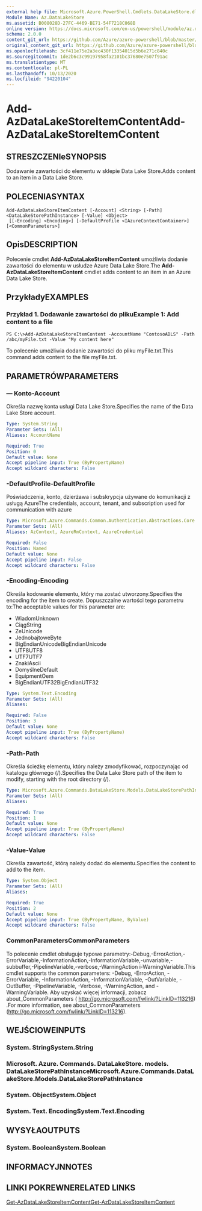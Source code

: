 ```yaml
---
external help file: Microsoft.Azure.PowerShell.Cmdlets.DataLakeStore.dll-Help.xml
Module Name: Az.DataLakeStore
ms.assetid: B008028D-27FC-4469-BE71-54F7218C068B
online version: https://docs.microsoft.com/en-us/powershell/module/az.datalakestore/add-azdatalakestoreitemcontent
schema: 2.0.0
content_git_url: https://github.com/Azure/azure-powershell/blob/master/src/DataLakeStore/DataLakeStore/help/Add-AzDataLakeStoreItemContent.md
original_content_git_url: https://github.com/Azure/azure-powershell/blob/master/src/DataLakeStore/DataLakeStore/help/Add-AzDataLakeStoreItemContent.md
ms.openlocfilehash: 3cf411e75e2a3ec430f13354015d5b6e271c840c
ms.sourcegitcommit: 1de2b6c3c99197958fa2101bc37680e7507f91ac
ms.translationtype: MT
ms.contentlocale: pl-PL
ms.lasthandoff: 10/13/2020
ms.locfileid: "94220104"
---
```

# <span data-ttu-id="61771-101">Add-AzDataLakeStoreItemContent</span><span class="sxs-lookup"><span data-stu-id="61771-101">Add-AzDataLakeStoreItemContent</span></span>

## <span data-ttu-id="61771-102">STRESZCZENIe</span><span class="sxs-lookup"><span data-stu-id="61771-102">SYNOPSIS</span></span>
<span data-ttu-id="61771-103">Dodawanie zawartości do elementu w sklepie Data Lake Store.</span><span class="sxs-lookup"><span data-stu-id="61771-103">Adds content to an item in a Data Lake Store.</span></span>

## <span data-ttu-id="61771-104">POLECENIA</span><span class="sxs-lookup"><span data-stu-id="61771-104">SYNTAX</span></span>

```
Add-AzDataLakeStoreItemContent [-Account] <String> [-Path] <DataLakeStorePathInstance> [-Value] <Object>
 [[-Encoding] <Encoding>] [-DefaultProfile <IAzureContextContainer>] [<CommonParameters>]
```

## <span data-ttu-id="61771-105">Opis</span><span class="sxs-lookup"><span data-stu-id="61771-105">DESCRIPTION</span></span>
<span data-ttu-id="61771-106">Polecenie cmdlet **Add-AzDataLakeStoreItemContent** umożliwia dodanie zawartości do elementu w usłudze Azure Data Lake Store.</span><span class="sxs-lookup"><span data-stu-id="61771-106">The **Add-AzDataLakeStoreItemContent** cmdlet adds content to an item in an Azure Data Lake Store.</span></span>

## <span data-ttu-id="61771-107">Przykłady</span><span class="sxs-lookup"><span data-stu-id="61771-107">EXAMPLES</span></span>

### <span data-ttu-id="61771-108">Przykład 1. Dodawanie zawartości do pliku</span><span class="sxs-lookup"><span data-stu-id="61771-108">Example 1: Add content to a file</span></span>
```
PS C:\>Add-AzDataLakeStoreItemContent -AccountName "ContosoADLS" -Path /abc/myFile.txt -Value "My content here"
```

<span data-ttu-id="61771-109">To polecenie umożliwia dodanie zawartości do pliku myFile.txt.</span><span class="sxs-lookup"><span data-stu-id="61771-109">This command adds content to the file myFile.txt.</span></span>

## <span data-ttu-id="61771-110">PARAMETRÓW</span><span class="sxs-lookup"><span data-stu-id="61771-110">PARAMETERS</span></span>

### <span data-ttu-id="61771-111">— Konto</span><span class="sxs-lookup"><span data-stu-id="61771-111">-Account</span></span>
<span data-ttu-id="61771-112">Określa nazwę konta usługi Data Lake Store.</span><span class="sxs-lookup"><span data-stu-id="61771-112">Specifies the name of the Data Lake Store account.</span></span>

```yaml
Type: System.String
Parameter Sets: (All)
Aliases: AccountName

Required: True
Position: 0
Default value: None
Accept pipeline input: True (ByPropertyName)
Accept wildcard characters: False
```

### <span data-ttu-id="61771-113">-DefaultProfile</span><span class="sxs-lookup"><span data-stu-id="61771-113">-DefaultProfile</span></span>
<span data-ttu-id="61771-114">Poświadczenia, konto, dzierżawa i subskrypcja używane do komunikacji z usługą Azure</span><span class="sxs-lookup"><span data-stu-id="61771-114">The credentials, account, tenant, and subscription used for communication with azure</span></span>

```yaml
Type: Microsoft.Azure.Commands.Common.Authentication.Abstractions.Core.IAzureContextContainer
Parameter Sets: (All)
Aliases: AzContext, AzureRmContext, AzureCredential

Required: False
Position: Named
Default value: None
Accept pipeline input: False
Accept wildcard characters: False
```

### <span data-ttu-id="61771-115">-Encoding</span><span class="sxs-lookup"><span data-stu-id="61771-115">-Encoding</span></span>
<span data-ttu-id="61771-116">Określa kodowanie elementu, który ma zostać utworzony.</span><span class="sxs-lookup"><span data-stu-id="61771-116">Specifies the encoding for the item to create.</span></span>
<span data-ttu-id="61771-117">Dopuszczalne wartości tego parametru to:</span><span class="sxs-lookup"><span data-stu-id="61771-117">The acceptable values for this parameter are:</span></span>
- <span data-ttu-id="61771-118">Wiadom</span><span class="sxs-lookup"><span data-stu-id="61771-118">Unknown</span></span>
- <span data-ttu-id="61771-119">Ciąg</span><span class="sxs-lookup"><span data-stu-id="61771-119">String</span></span>
- <span data-ttu-id="61771-120">Ze</span><span class="sxs-lookup"><span data-stu-id="61771-120">Unicode</span></span>
- <span data-ttu-id="61771-121">Jednobajtowe</span><span class="sxs-lookup"><span data-stu-id="61771-121">Byte</span></span>
- <span data-ttu-id="61771-122">BigEndianUnicode</span><span class="sxs-lookup"><span data-stu-id="61771-122">BigEndianUnicode</span></span>
- <span data-ttu-id="61771-123">UTF8</span><span class="sxs-lookup"><span data-stu-id="61771-123">UTF8</span></span>
- <span data-ttu-id="61771-124">UTF7</span><span class="sxs-lookup"><span data-stu-id="61771-124">UTF7</span></span>
- <span data-ttu-id="61771-125">Znaki</span><span class="sxs-lookup"><span data-stu-id="61771-125">Ascii</span></span>
- <span data-ttu-id="61771-126">Domyślne</span><span class="sxs-lookup"><span data-stu-id="61771-126">Default</span></span>
- <span data-ttu-id="61771-127">Equipment</span><span class="sxs-lookup"><span data-stu-id="61771-127">Oem</span></span>
- <span data-ttu-id="61771-128">BigEndianUTF32</span><span class="sxs-lookup"><span data-stu-id="61771-128">BigEndianUTF32</span></span>

```yaml
Type: System.Text.Encoding
Parameter Sets: (All)
Aliases:

Required: False
Position: 3
Default value: None
Accept pipeline input: True (ByPropertyName)
Accept wildcard characters: False
```

### <span data-ttu-id="61771-129">-Path</span><span class="sxs-lookup"><span data-stu-id="61771-129">-Path</span></span>
<span data-ttu-id="61771-130">Określa ścieżkę elementu, który należy zmodyfikować, rozpoczynając od katalogu głównego (/).</span><span class="sxs-lookup"><span data-stu-id="61771-130">Specifies the Data Lake Store path of the item to modify, starting with the root directory (/).</span></span>

```yaml
Type: Microsoft.Azure.Commands.DataLakeStore.Models.DataLakeStorePathInstance
Parameter Sets: (All)
Aliases:

Required: True
Position: 1
Default value: None
Accept pipeline input: True (ByPropertyName)
Accept wildcard characters: False
```

### <span data-ttu-id="61771-131">-Value</span><span class="sxs-lookup"><span data-stu-id="61771-131">-Value</span></span>
<span data-ttu-id="61771-132">Określa zawartość, którą należy dodać do elementu.</span><span class="sxs-lookup"><span data-stu-id="61771-132">Specifies the content to add to the item.</span></span>

```yaml
Type: System.Object
Parameter Sets: (All)
Aliases:

Required: True
Position: 2
Default value: None
Accept pipeline input: True (ByPropertyName, ByValue)
Accept wildcard characters: False
```

### <span data-ttu-id="61771-133">CommonParameters</span><span class="sxs-lookup"><span data-stu-id="61771-133">CommonParameters</span></span>
<span data-ttu-id="61771-134">To polecenie cmdlet obsługuje typowe parametry:-Debug,-ErrorAction,-ErrorVariable,-InformationAction,-InformationVariable,-unvariable,-subbuffer,-PipelineVariable,-verbose,-WarningAction i-WarningVariable.</span><span class="sxs-lookup"><span data-stu-id="61771-134">This cmdlet supports the common parameters: -Debug, -ErrorAction, -ErrorVariable, -InformationAction, -InformationVariable, -OutVariable, -OutBuffer, -PipelineVariable, -Verbose, -WarningAction, and -WarningVariable.</span></span> <span data-ttu-id="61771-135">Aby uzyskać więcej informacji, zobacz about_CommonParameters ( http://go.microsoft.com/fwlink/?LinkID=113216) .</span><span class="sxs-lookup"><span data-stu-id="61771-135">For more information, see about_CommonParameters (http://go.microsoft.com/fwlink/?LinkID=113216).</span></span>

## <span data-ttu-id="61771-136">WEJŚCIOWE</span><span class="sxs-lookup"><span data-stu-id="61771-136">INPUTS</span></span>

### <span data-ttu-id="61771-137">System. String</span><span class="sxs-lookup"><span data-stu-id="61771-137">System.String</span></span>

### <span data-ttu-id="61771-138">Microsoft. Azure. Commands. DataLakeStore. models. DataLakeStorePathInstance</span><span class="sxs-lookup"><span data-stu-id="61771-138">Microsoft.Azure.Commands.DataLakeStore.Models.DataLakeStorePathInstance</span></span>

### <span data-ttu-id="61771-139">System. Object</span><span class="sxs-lookup"><span data-stu-id="61771-139">System.Object</span></span>

### <span data-ttu-id="61771-140">System. Text. Encoding</span><span class="sxs-lookup"><span data-stu-id="61771-140">System.Text.Encoding</span></span>

## <span data-ttu-id="61771-141">WYSYŁA</span><span class="sxs-lookup"><span data-stu-id="61771-141">OUTPUTS</span></span>

### <span data-ttu-id="61771-142">System. Boolean</span><span class="sxs-lookup"><span data-stu-id="61771-142">System.Boolean</span></span>

## <span data-ttu-id="61771-143">INFORMACYJN</span><span class="sxs-lookup"><span data-stu-id="61771-143">NOTES</span></span>

## <span data-ttu-id="61771-144">LINKI POKREWNE</span><span class="sxs-lookup"><span data-stu-id="61771-144">RELATED LINKS</span></span>

[<span data-ttu-id="61771-145">Get-AzDataLakeStoreItemContent</span><span class="sxs-lookup"><span data-stu-id="61771-145">Get-AzDataLakeStoreItemContent</span></span>](./Get-AzDataLakeStoreItemContent.md)


